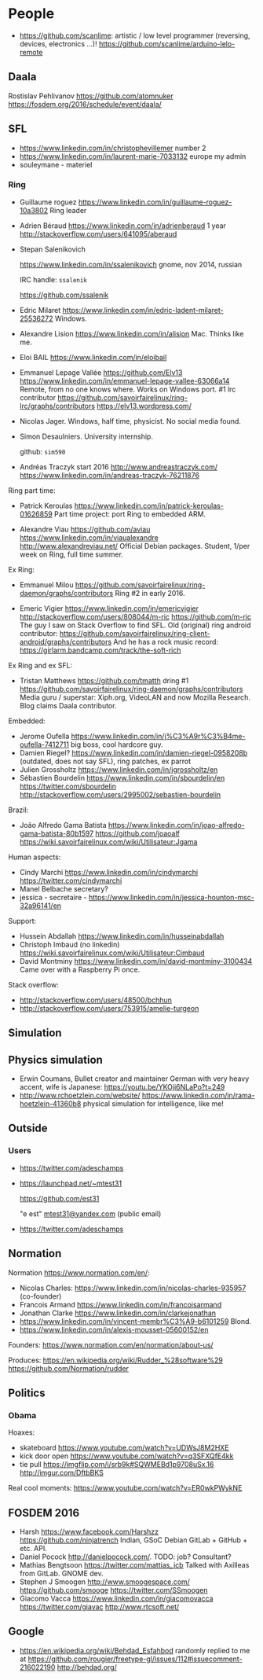 # People

- <https://github.com/scanlime>: artistic / low level programmer (reversing, devices, electronics ...)! <https://github.com/scanlime/arduino-lelo-remote>

## Daala

Rostislav Pehlivanov <https://github.com/atomnuker> <https://fosdem.org/2016/schedule/event/daala/>

## SFL

- https://www.linkedin.com/in/christophevillemer number 2
- https://www.linkedin.com/in/laurent-marie-7033132 europe my admin
- souleymane - materiel

### Ring

-   Guillaume roguez <https://www.linkedin.com/in/guillaume-roguez-10a3802> Ring leader

-   Adrien Béraud <https://www.linkedin.com/in/adrienberaud> 1 year <http://stackoverflow.com/users/641095/aberaud>

-   Stepan Salenikovich

    <https://www.linkedin.com/in/ssalenikovich> gnome, nov 2014, russian

    IRC handle: `ssalenik`

    <https://github.com/ssalenik>

-   Edric Milaret <https://www.linkedin.com/in/edric-ladent-milaret-25536272> Windows.

-   Alexandre Lision <https://www.linkedin.com/in/alision> Mac. Thinks like me.

-   Eloi BAIL <https://www.linkedin.com/in/eloibail>

-   Emmanuel Lepage Vallée <https://github.com/Elv13> <https://www.linkedin.com/in/emmanuel-lepage-vallee-63066a14> Remote, from no one knows where. Works on Windows port. #1 lrc contributor <https://github.com/savoirfairelinux/ring-lrc/graphs/contributors> <https://elv13.wordpress.com/>

-   Nicolas Jager. Windows, half time, physicist. No social media found.

-   Simon Desaulniers. University internship.

    github: `sim590`

-   Andréas Traczyk start 2016 <http://www.andreastraczyk.com/> <https://www.linkedin.com/in/andreas-traczyk-76211876>

Ring part time:

-   Patrick Keroulas <https://www.linkedin.com/in/patrick-keroulas-01626859> Part time project: port Ring to embedded ARM.

-   Alexandre Viau https://github.com/aviau <https://www.linkedin.com/in/viaualexandre> <http://www.alexandreviau.net/> Official Debian packages. Student, 1/per week on Ring, full time summer.

Ex Ring:

-   Emmanuel Milou <https://github.com/savoirfairelinux/ring-daemon/graphs/contributors> Ring #2 in early 2016.

-   Emeric Vigier <https://www.linkedin.com/in/emericvigier> <http://stackoverflow.com/users/808044/m-ric> <https://github.com/m-ric> The guy I saw on Stack Overflow to find SFL. Old (original) ring android contributor: <https://github.com/savoirfairelinux/ring-client-android/graphs/contributors> And he has a rock music record: <https://girlarm.bandcamp.com/track/the-soft-rich>

Ex Ring and ex SFL:

-   Tristan Matthews <https://github.com/tmatth> dring #1 <https://github.com/savoirfairelinux/ring-daemon/graphs/contributors> Media guru / superstar: Xiph.org, VideoLAN and now Mozilla Research. Blog claims Daala contributor.

Embedded:

- Jerome Oufella <https://www.linkedin.com/in/j%C3%A9r%C3%B4me-oufella-7412711> big boss, cool hardcore guy.
- Damien Riegel? <https://www.linkedin.com/in/damien-riegel-0958208b> (outdated, does not say SFL), ring patches, ex parrot
- Julien Grossholtz <https://www.linkedin.com/in/jgrossholtz/en>
- Sébastien Bourdelin <https://www.linkedin.com/in/sbourdelin/en> <https://twitter.com/sbourdelin> <http://stackoverflow.com/users/2995002/sebastien-bourdelin>

Brazil:

- João Alfredo Gama Batista <https://www.linkedin.com/in/joao-alfredo-gama-batista-80b1597> <https://github.com/joaoalf> <https://wiki.savoirfairelinux.com/wiki/Utilisateur:Jgama>

Human aspects:

- Cindy Marchi <https://www.linkedin.com/in/cindymarchi> <https://twitter.com/cindymarchi>
- Manel Belbache secretary?
- jessica - secretaire - https://www.linkedin.com/in/jessica-hounton-msc-32a96141/en

Support:

- Hussein Abdallah https://www.linkedin.com/in/husseinabdallah
- Christoph Imbaud (no linkedin) https://wiki.savoirfairelinux.com/wiki/Utilisateur:Cimbaud
- David Montminy https://www.linkedin.com/in/david-montminy-3100434 Came over with a Raspberry Pi once.

Stack overflow:

- <http://stackoverflow.com/users/48500/bchhun>
- <http://stackoverflow.com/users/753915/amelie-turgeon>

## Simulation

## Physics simulation

- Erwin Coumans, Bullet creator and maintainer German with very heavy accent, wife is Japanese: <https://youtu.be/YKOji6NLaPo?t=249>
- http://www.rchoetzlein.com/website/ https://www.linkedin.com/in/rama-hoetzlein-41360b8 physical simulation for intelligence, like me!

## Outside

### Users

-   https://twitter.com/adeschamps

-   https://launchpad.net/~mtest31

    https://github.com/est31

    "e est" <mtest31@yandex.com> (public email)

-   https://twitter.com/adeschamps

## Normation

Normation <https://www.normation.com/en/>:

- Nicolas Charles: <https://www.linkedin.com/in/nicolas-charles-935957> (co-founder)
- Francois Armand <https://www.linkedin.com/in/francoisarmand>
- Jonathan Clarke <https://www.linkedin.com/in/clarkejonathan>
- <https://www.linkedin.com/in/vincent-membr%C3%A9-b6101259> Blond.
- <https://www.linkedin.com/in/alexis-mousset-05600152/en>

Founders: <https://www.normation.com/en/normation/about-us/>

Produces: <https://en.wikipedia.org/wiki/Rudder_%28software%29> <https://github.com/Normation/rudder>

## Politics

### Obama

Hoaxes:

- skateboard <https://www.youtube.com/watch?v=UDWsJ8M2HXE>
- kick door open <https://www.youtube.com/watch?v=q3SFXQfE4kk>
- tie pull <https://imgflip.com/i/srb9k#SQWMEBd1p9708uSx.16> <http://imgur.com/DftbBKS>

Real cool moments: <https://www.youtube.com/watch?v=ER0wkPWykNE>

## FOSDEM 2016

-   Harsh <https://www.facebook.com/Harshzz> <https://github.com/ninjatrench> Indian, GSoC Debian GitLab + GitHub + etc. API.
-   Daniel Pocock <http://danielpocock.com/>. TODO: job? Consultant?
-   Mathias Bengtsoon <https://twitter.com/mattias_jcb> Talked with Axilleas from GitLab. GNOME dev.
-   Stephen J Smoogen <http://www.smoogespace.com/> <https://github.com/smooge> <https://twitter.com/SSmoogen>
-   Giacomo Vacca <https://www.linkedin.com/in/giacomovacca> <https://twitter.com/giavac> <http://www.rtcsoft.net/>

## Google

- https://en.wikipedia.org/wiki/Behdad_Esfahbod randomly replied to me at https://github.com/rougier/freetype-gl/issues/112#issuecomment-216022190 http://behdad.org/
